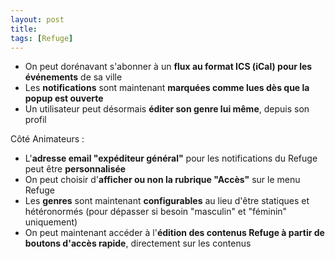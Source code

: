 ```yaml
---
layout: post
title:
tags: [Refuge]
---
```


- On peut dorénavant s'abonner à un **flux au format ICS (iCal) pour les événements** de sa ville
- Les **notifications** sont maintenant **marquées comme lues dès que la popup est ouverte**
- Un utilisateur peut désormais **éditer son genre lui même**, depuis son profil

Côté Animateurs :

- L'**adresse email "expéditeur général"** pour les notifications du Refuge peut être **personnalisée**
- On peut choisir d'**afficher ou non la rubrique "Accès"** sur le menu Refuge
- Les **genres** sont maintenant **configurables** au lieu d'être statiques et hétéronormés (pour dépasser si besoin "masculin" et "féminin" uniquement)
- On peut maintenant accéder à l'**édition des contenus Refuge à partir de boutons d'accès rapide**, directement sur les contenus
